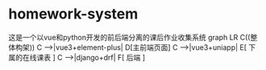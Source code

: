 # homework-system
这是一个以vue和python开发的前后端分离的课后作业收集系统
graph LR
C((整体构架))
C -->|vue3+element-plus| D[主前端页面]
C -->|vue3+uniapp| E[ 下属的在线课表 ]
C -->|django+drf| F[ 后端 ]
